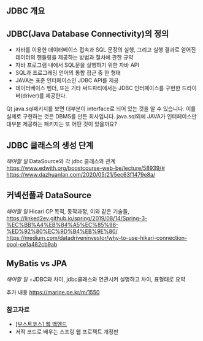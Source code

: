 ## JDBC 개요

## JDBC(Java Database Connectivity)의 정의
- 자바를 이용한 데이터베이스 접속과 SQL 문장의 실행, 그리고 실행 결과로 얻어진 데이터의 핸들링을 제공하는 방법과 절차에 관한 규약
- 자바 프로그램 내에서 SQL문을 실행하기 위한 자바 API
- SQL과 프로그래밍 언어의 통합 접근 중 한 형태
- JAVA는 표준 인터페이스인 JDBC API를 제공
- 데이터베이스 벤더, 또는 기타 써드파티에서는 JDBC 인터페이스를 구현한 드라이버(driver)를 제공한다.

Q) java.sql패키지를 보면 대부분이 interface로 되어 있는 것을 알 수 있습니다.
이를 실제로 구현하는 것은 DBMS를 만든 회사입니다.
java.sql외에 JAVA가 인터페이스만 대부분 제공하는 패키지는 또 어떤 것이 있을까요?

## JDBC 클래스의 생성 단계
*해야할 일* DataSource와 각 jdbc 클래스와 관계
https://www.edwith.org/boostcourse-web-be/lecture/58939/#
https://www.dazhuanlan.com/2020/05/21/5ec63f1479e8a/

## 커넥션풀과 DataSource
*해야할 일* Hicari CP 목적, 동작과정, 이와 같은 기술들,
https://linked2ev.github.io/spring/2019/08/14/Spring-3-%EC%BB%A4%EB%84%A5%EC%85%98-%ED%92%80%EC%9D%B4%EB%9E%80/
https://medium.com/datadriveninvestor/why-to-use-hikari-connection-pool-ce1a482cb9ab

## MyBatis vs JPA
*해야할 일* +JDBC와 차이, jdbc클래스와 연관시켜 설명하고 차이, 표형태로 요약


추가 내용  https://marine.pe.kr/m/1550
### 참고자료
- [[부스트코스] 웹 백엔드](https://www.edwith.org/boostcourse-web-be/lecture/58939/)
- 서적 코드로 배우는 스프링 웹 프로젝트 개정판
